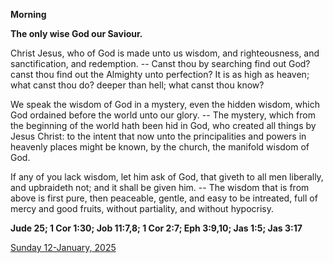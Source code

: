 **Morning**

**The only wise God our Saviour.**
 
Christ Jesus, who of God is made unto us wisdom, and righteousness, and sanctification, and redemption. -- Canst thou by searching find out God? canst thou find out the Almighty unto perfection? It is as high as heaven; what canst thou do? deeper than hell; what canst thou know?
 
We speak the wisdom of God in a mystery, even the hidden wisdom, which God ordained before the world unto our glory. -- The mystery, which from the beginning of the world hath been hid in God, who created all things by Jesus Christ: to the intent that now unto the principalities and powers in heavenly places might be known, by the church, the manifold wisdom of God.
 
If any of you lack wisdom, let him ask of God, that giveth to all men liberally, and upbraideth not; and it shall be given him. -- The wisdom that is from above is first pure, then peaceable, gentle, and easy to be intreated, full of mercy and good fruits, without partiality, and without hypocrisy.  

**Jude 25; 1 Cor 1:30; Job 11:7,8; 1 Cor 2:7; Eph 3:9,10; Jas 1:5; Jas 3:17**

[Sunday 12-January, 2025](https://t.me/daily_light)
